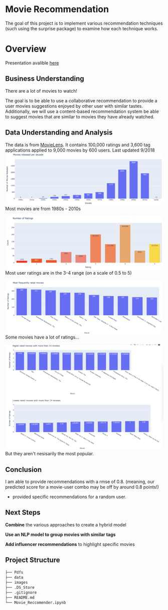 
# Movie Recommendation 
The goal of this project is to implement various recommendation techniques (such using the surprise package) to examine how each technique works. 

# Overview
Presentation avalible [here](https://github.com/mcumiskey/Aviation-Risk-Analysis/blob/main/Presentations/Phase%201_%20Aviation%20Project.pdf)


## Business Understanding
There are a lot of movies to watch! 

The goal is to be able to use a collaborative recommendation to provide a user movies suggestions enjoyed by other user with similar tastes. Additionally, we will use a content-based recommendation system be able to suggest movies that are similar to movies they have already watched. 

## Data Understanding and Analysis

The data is from [MovieLens](https://grouplens.org/datasets/movielens/latest/). It contains 100,000 ratings and 3,600 tag applications applied to 9,000 movies by 600 users. Last updated 9/2018
![most movies are from the 1980s - 2010s](img/image-4.png)
Most movies are from 1980s - 2010s

![most ratings are in the 3-4 range (on a scale of 0.5 to 5)](img/image-1.png)
Most user ratings are in the 3-4 range (on a scale of 0.5 to 5)

![Forrest Gump is a frequently rated movie](img/image-2.png)
Some movies have a lot of ratings...

![highest and lowest rated movies with a significant number of reviews](img/image-3.png)
But they aren't nesisarily the most popular. 

## Conclusion
I am able to provide recommendations with a rmse of 0.8. (meaning, our predicted score for a movie-user combo may be off by around 0.8 points!)

- provided specific recommendations for a random user.

## Next Steps 
**Combine** the various approaches to create a hybrid model 

**Use an NLP model to group movies with similar tags** 

**Add influencer recommendations** to highlight specific movies 


## Project Structure 
```
├── Pdfs
├── data
├── images
├── .DS_Store
├── .gitignore
├── README.md
└── Movie_Reccomender.ipynb
```
